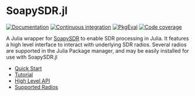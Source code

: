 # SoapySDR.jl

[![Documentation](https://img.shields.io/badge/docs-latest-blue)](https://juliatelecom.github.io/SoapySDR.jl/dev/)
[![Continuous integration](https://github.com/JuliaTelecom/SoapySDR.jl/actions/workflows/CI.yml/badge.svg?branch=main)](https://github.com/JuliaTelecom/SoapySDR.jl/actions/workflows/CI.yml?query=branch%3Amain)
[![PkgEval](https://juliaci.github.io/NanosoldierReports/pkgeval_badges/S/SoapySDR.svg)](https://juliaci.github.io/NanosoldierReports/pkgeval_badges/S/SoapySDR.html)
[![Code coverage](https://coveralls.io/repos/github/JuliaTelecom/SoapySDR.jl/badge.svg?branch=main)](https://coveralls.io/github/JuliaTelecom/SoapySDR.jl?branch=main)

A Julia wrapper for [SoapySDR](https://github.com/pothosware/SoapySDR/wiki) to enable SDR processing in Julia.
It features a high level interface to interact with underlying SDR radios.
Several radios are supported in the Julia Package manager, and may be easily installed for use with SoapySDR.jl

- [Quick Start](https://juliatelecom.github.io/SoapySDR.jl/dev/#Quick-Start)
- [Tutorial](https://juliatelecom.github.io/SoapySDR.jl/dev/tutorial/)
- [High Level API](https://juliatelecom.github.io/SoapySDR.jl/dev/highlevel/)
- [Supported Radios](https://juliatelecom.github.io/SoapySDR.jl/dev/#Loading-a-Driver-Module)

